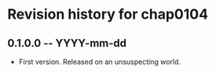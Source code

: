 # Revision history for chap0104

## 0.1.0.0 -- YYYY-mm-dd

* First version. Released on an unsuspecting world.
